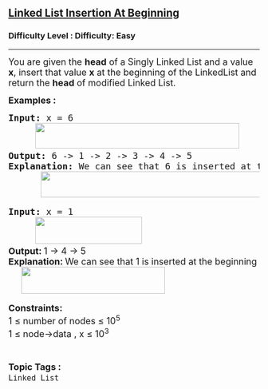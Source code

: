 <h2><a href="https://www.geeksforgeeks.org/problems/linked-list-insertion-at-beginning/1">Linked List Insertion At Beginning</a></h2><h3>Difficulty Level : Difficulty: Easy</h3><hr><div class="problems_problem_content__Xm_eO"><p><span style="font-size: 18px;">You are given the <strong>head</strong> of a Singly Linked List and a value <strong>x</strong>, insert that value <strong>x</strong> at the beginning of the LinkedList and return the <strong>head</strong> of modified Linked List.</span></p>
<p><span style="font-size: 18px;"><strong>Examples :</strong></span></p>
<pre><span style="font-size: 18px;"><strong>Input: </strong>x = 6<br> &nbsp; &nbsp; <img src="https://media.geeksforgeeks.org/img-practice/prod/addEditProblem/907679/Web/Other/blobid0_1754905825.webp" width="409" height="51">
<strong>Output: </strong>6 -&gt; 1 -&gt; 2 -&gt; 3 -&gt; 4 -&gt; 5<strong>
Explanation: </strong>We can see that 6 is inserted at the beginning of the linkedlist<strong style="font-family: -apple-system, BlinkMacSystemFont, 'Segoe UI', Roboto, Oxygen, Ubuntu, Cantarell, 'Open Sans', 'Helvetica Neue', sans-serif;">.</strong><strong><br></strong><strong>      <img src="https://media.geeksforgeeks.org/img-practice/prod/addEditProblem/907679/Web/Other/blobid0_1754566667.webp" width="489" height="52"></strong></span></pre>
<pre><span style="font-size: 18px;"><strong>Input:</strong> x = 1<br>     <img style="font-family: -apple-system, BlinkMacSystemFont, 'Segoe UI', Roboto, Oxygen, Ubuntu, Cantarell, 'Open Sans', 'Helvetica Neue', sans-serif;" src="https://media.geeksforgeeks.org/img-practice/prod/addEditProblem/907679/Web/Other/blobid1_1754566812.webp" width="214" height="54"><br><strong style="font-family: -apple-system, BlinkMacSystemFont, 'Segoe UI', Roboto, Oxygen, Ubuntu, Cantarell, 'Open Sans', 'Helvetica Neue', sans-serif;">Output: </strong><span style="font-family: -apple-system, BlinkMacSystemFont, 'Segoe UI', Roboto, Oxygen, Ubuntu, Cantarell, 'Open Sans', 'Helvetica Neue', sans-serif;">1 -&gt; 4 -&gt; 5<br></span><strong style="font-family: -apple-system, BlinkMacSystemFont, 'Segoe UI', Roboto, Oxygen, Ubuntu, Cantarell, 'Open Sans', 'Helvetica Neue', sans-serif;">Explanation: </strong><span style="font-family: -apple-system, BlinkMacSystemFont, 'Segoe UI', Roboto, Oxygen, Ubuntu, Cantarell, 'Open Sans', 'Helvetica Neue', sans-serif;">We can see that 1 is inserted at the beginning of the linkedlist</span><strong style="font-family: -apple-system, BlinkMacSystemFont, 'Segoe UI', Roboto, Oxygen, Ubuntu, Cantarell, 'Open Sans', 'Helvetica Neue', sans-serif;"><br>  &nbsp;   <img src="https://media.geeksforgeeks.org/img-practice/prod/addEditProblem/907679/Web/Other/blobid2_1754566926.webp" width="288" height="54"></strong></span></pre>
<p><span style="font-size: 18px;"><strong>Constraints:</strong><br>1 ≤ number of nodes ≤ 10<sup>5<br></sup>1 ≤ node-&gt;data , x ≤ 10<sup>3</sup><sup><br></sup></span></p></div><br><p><span style=font-size:18px><strong>Topic Tags : </strong><br><code>Linked List</code>&nbsp;